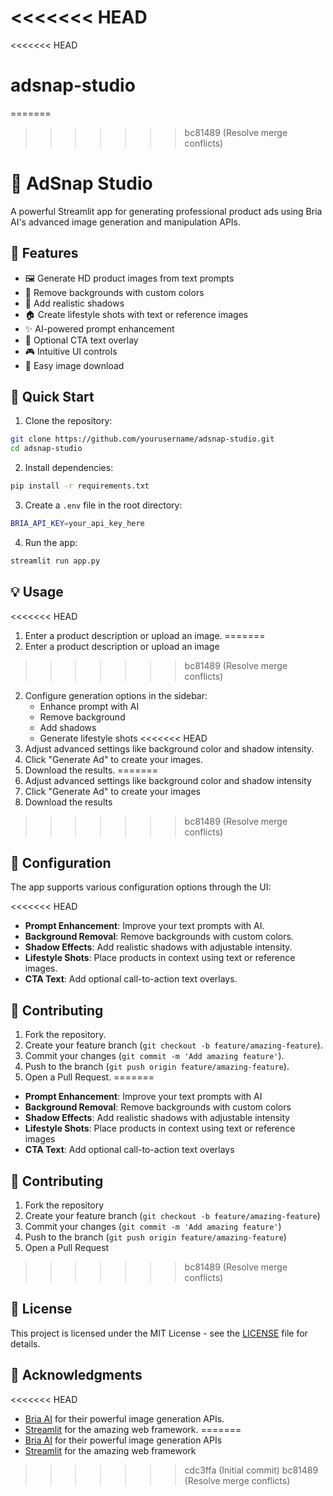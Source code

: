 <<<<<<< HEAD
=======
<<<<<<< HEAD
# adsnap-studio
=======
>>>>>>> bc81489 (Resolve merge conflicts)
# 🎨 AdSnap Studio

A powerful Streamlit app for generating professional product ads using Bria AI's advanced image generation and manipulation APIs.

## 🌟 Features

- 🖼️ Generate HD product images from text prompts
- 🎯 Remove backgrounds with custom colors
- 🌅 Add realistic shadows
- 🏠 Create lifestyle shots with text or reference images
- ✨ AI-powered prompt enhancement
- 📝 Optional CTA text overlay
- 🎮 Intuitive UI controls
- 💾 Easy image download

## 🚀 Quick Start

1. Clone the repository:
```bash
git clone https://github.com/yourusername/adsnap-studio.git
cd adsnap-studio
```

2. Install dependencies:
```bash
pip install -r requirements.txt
```

3. Create a `.env` file in the root directory:
```bash
BRIA_API_KEY=your_api_key_here
```

4. Run the app:
```bash
streamlit run app.py
```

## 💡 Usage

<<<<<<< HEAD
1. Enter a product description or upload an image.
=======
1. Enter a product description or upload an image
>>>>>>> bc81489 (Resolve merge conflicts)
2. Configure generation options in the sidebar:
   - Enhance prompt with AI
   - Remove background
   - Add shadows
   - Generate lifestyle shots
<<<<<<< HEAD
3. Adjust advanced settings like background color and shadow intensity.
4. Click "Generate Ad" to create your images.
5. Download the results.
=======
3. Adjust advanced settings like background color and shadow intensity
4. Click "Generate Ad" to create your images
5. Download the results
>>>>>>> bc81489 (Resolve merge conflicts)

## 🔧 Configuration

The app supports various configuration options through the UI:

<<<<<<< HEAD
- **Prompt Enhancement**: Improve your text prompts with AI.
- **Background Removal**: Remove backgrounds with custom colors.
- **Shadow Effects**: Add realistic shadows with adjustable intensity.
- **Lifestyle Shots**: Place products in context using text or reference images.
- **CTA Text**: Add optional call-to-action text overlays.

## 🤝 Contributing

1. Fork the repository.
2. Create your feature branch (`git checkout -b feature/amazing-feature`).
3. Commit your changes (`git commit -m 'Add amazing feature'`).
4. Push to the branch (`git push origin feature/amazing-feature`).
5. Open a Pull Request.
=======
- **Prompt Enhancement**: Improve your text prompts with AI
- **Background Removal**: Remove backgrounds with custom colors
- **Shadow Effects**: Add realistic shadows with adjustable intensity
- **Lifestyle Shots**: Place products in context using text or reference images
- **CTA Text**: Add optional call-to-action text overlays

## 🤝 Contributing

1. Fork the repository
2. Create your feature branch (`git checkout -b feature/amazing-feature`)
3. Commit your changes (`git commit -m 'Add amazing feature'`)
4. Push to the branch (`git push origin feature/amazing-feature`)
5. Open a Pull Request
>>>>>>> bc81489 (Resolve merge conflicts)

## 📝 License

This project is licensed under the MIT License - see the [LICENSE](LICENSE) file for details.

## 🙏 Acknowledgments

<<<<<<< HEAD
- [Bria AI](https://bria.ai) for their powerful image generation APIs.
- [Streamlit](https://streamlit.io) for the amazing web framework.
=======
- [Bria AI](https://bria.ai) for their powerful image generation APIs
- [Streamlit](https://streamlit.io) for the amazing web framework 
>>>>>>> cdc3ffa (Initial commit)
>>>>>>> bc81489 (Resolve merge conflicts)
